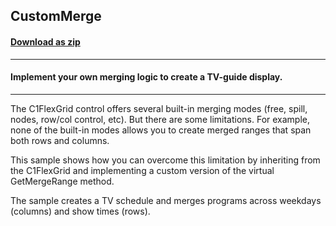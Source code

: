 ## CustomMerge
#### [Download as zip](https://grapecity.github.io/DownGit/#/home?url=https://github.com/GrapeCity/ComponentOne-WinForms-Samples/tree/master/NetFramework\FlexGrid\VB\CustomMerge)
____
#### Implement your own merging logic to create a TV-guide display.
____
The C1FlexGrid control offers several built-in merging modes (free, spill, nodes, row/col control, etc). But there are some limitations.
For example, none of the built-in modes allows you to create merged ranges that span both rows and columns.

This sample shows how you can overcome this limitation by inheriting from the C1FlexGrid and implementing a custom version of the virtual GetMergeRange method.

The sample creates a TV schedule and merges programs across weekdays (columns) and show times (rows).
